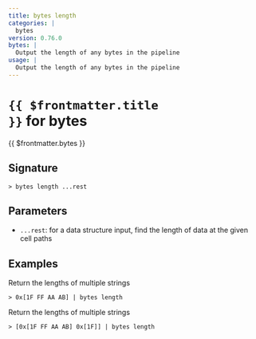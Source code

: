 ```yaml
---
title: bytes length
categories: |
  bytes
version: 0.76.0
bytes: |
  Output the length of any bytes in the pipeline
usage: |
  Output the length of any bytes in the pipeline
---
```


# <code>{{ $frontmatter.title }}</code> for bytes

<div class='command-title'>{{ $frontmatter.bytes }}</div>

## Signature

```> bytes length ...rest```

## Parameters

 -  `...rest`: for a data structure input, find the length of data at the given cell paths

## Examples

Return the lengths of multiple strings
```shell
> 0x[1F FF AA AB] | bytes length
```

Return the lengths of multiple strings
```shell
> [0x[1F FF AA AB] 0x[1F]] | bytes length
```
